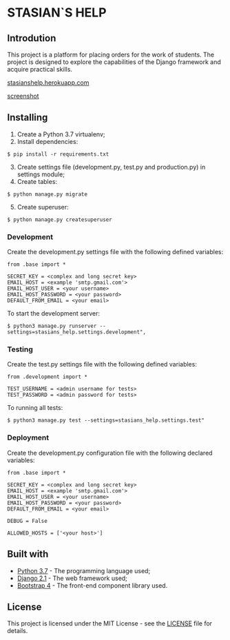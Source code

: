 # STASIAN`S HELP

## Introdution

This project is a platform for placing orders for the work of students.
The project is designed to explore the capabilities of the Django framework and acquire practical skills.

[stasianshelp.herokuapp.com](https://stasianshelp.herokuapp.com/)

[screenshot](screenshot.png)


## Installing

1. Create a Python 3.7 virtualenv;
2. Install dependencies:

`$ pip install -r requirements.txt`

3. Create settings file (development.py, test.py and production.py) in settings module;
4. Create tables:

`$ python manage.py migrate`

5. Create superuser:

`$ python manage.py createsuperuser`


### Development

Create the development.py settings file with the following defined variables:

```
from .base import *

SECRET_KEY = <complex and long secret key>
EMAIL_HOST = <example 'smtp.gmail.com'>
EMAIL_HOST_USER = <your username>
EMAIL_HOST_PASSWORD = <your password>
DEFAULT_FROM_EMAIL = <your email>
```

To start the development server:

    $ python3 manage.py runserver --settings=stasians_help.settings.development",


### Testing

Create the test.py settings file with the following defined variables:

```
from .development import *

TEST_USERNAME = <admin username for tests>
TEST_PASSWORD = <admin password for tests>
```

To running all tests:

`$ python3 manage.py test --settings=stasians_help.settings.test"`


### Deployment

Create the development.py configuration file with the following declared variables:

```
from .base import *

SECRET_KEY = <complex and long secret key>
EMAIL_HOST = <example 'smtp.gmail.com'>
EMAIL_HOST_USER = <your username>
EMAIL_HOST_PASSWORD = <your password>
DEFAULT_FROM_EMAIL = <your email>

DEBUG = False

ALLOWED_HOSTS = ['<your host>']
```


## Built with

- [Python 3.7](https://docs.python.org/3/) - The programming language used;
- [Django 2.1](https://docs.djangoproject.com/en/2.1/) - The web framework used;
- [Bootstrap 4](https://getbootstrap.com/docs/4.1/getting-started/introduction/) - The front-end component library used.


## License

This project is licensed under the MIT License - see the [LICENSE](LICENSE) file for details.
